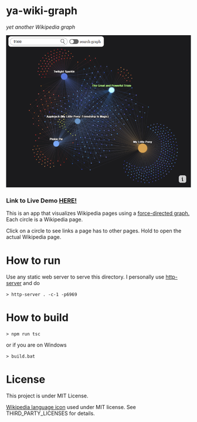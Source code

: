 # ya-wiki-graph

*yet another Wikipedia graph*

![screenshot](screenshot.png)

### Link to Live Demo [HERE!](https://imprity.github.io/posts/ya-wiki-graph/)

This is an app that visualizes Wikipedia pages using a [force-directed graph.](https://en.wikipedia.org/wiki/Force-directed_graph_drawing) Each circle is a Wikipedia page.

Click on a circle to see links a page has to other pages. Hold to open the actual Wikipedia page.

# How to run
Use any static web server to serve this directory. I personally use [http-server](https://www.npmjs.com/package/http-server) and do
```
> http-server . -c-1 -p6969
```

# How to build

```
> npm run tsc
```

or if you are on Windows

```
> build.bat
```

# License

This project is under MIT License.

[Wikipedia language icon](https://commons.wikimedia.org/wiki/File:OOjs_UI_icon_language-ltr-progressive.svg) used under MIT license. See THIRD_PARTY_LICENSES for details.

